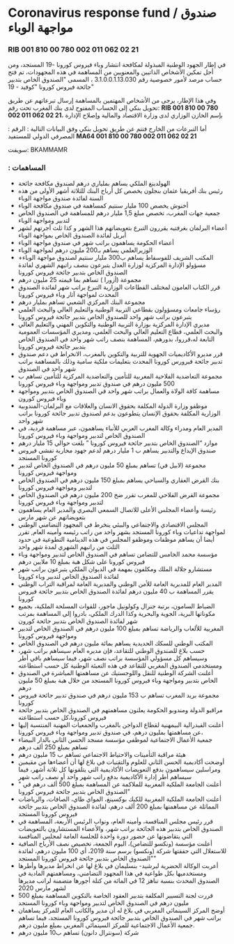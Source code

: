 # Coronavirus response fund / صندوق مواجهة الوباء
### RIB 001 810 00 780 002 011 062 02 21 

في إطار الجهود الوطنية المبذولة لمكافحة انتشار وباء فيروس كورونا -19 المستجد، ومن أجل تمكين الأشخاص الذاتيين والمعنويين من المساهمة في هذه المجهودات، تم فتح حساب مرصد لأمور خصوصية رقم 3.1.0.0.1.13.030 ، المسمى "الصندوق الخاص بتدبير جائحة فيروس كورونا "كوفيد - 19"

وفي هذا الإطار، يرجى من الأشخاص المهتمين بالمساهمة إرسال تبرعاتهم عن طريق تحويل بنكي إلى الحساب المفتوح لدى بنك المغرب تحت رقم: **RIB 001 810 00 780 002 011 062 02 21**، بإسم الخازن الوزاري لدى وزارة الاقتصاد والمالية وإصلاح الإدارة

: أما التبرعات من الخارج فتتم عن طريق تحويل بنكي وفق البيانات التالية 
: الرقم المصرفي الدولي للمستفيد
**MA64 001 810 00 780 002 011 062 02 21**

سويفت: BKAMMAMR


### : المساهمات 
+ الهولدينغ الملكي يساهم بملياري درهم  لصندوق مكافحة جائحة
+ رئيس بنك أفريقيا عثمان بنجلون  يخصص كل أرباح البنك للثلاثة أشهر الأولى من هذه السنة لفائدة صندوق مواجهة الوباء
+ أخنوش يخصص 100 مليار سنتيم كمساهمة في صندوق مكافحة الوباء
+  جمعية جهات المغرب، تخصص مبلغ 1,5 مليار درهم للمساهمة في الصندوق الخاص لتدبير ومواجهة الوباء
+ أعضاء البرلمان بغرفتيه يقررون التبرع بتعويضاتهم هذا الشهر و كذا ثلث أجرتهم لشهر أبريل لفائدة الصندوق الخاص بمواجهة الوباء
+  أعضاء الحكومة يساهمون براتب شهر في صندوق مواجهة الوباء
+ الوزيرالعلمي يساهم بـ200 مليون درهم لمواجهة الوباء
+ المكتب الشريف للفوسفاط يساهم ب300 مليار سنتيم لصندوق مواجهة الوباء+ مسؤولو الإدارة المركزية لوزارة العدل يتبرعون بنصف راتبهم الشهري لفائدة الصندوق الخاص بتدبير جائحة فيروس كورونا
+ مجموعة (أزورا ) تساهم بما قيمته 25 مليون درهم
+ قرر الكتاب العامون لمختلف القطاعات الوزارية التبرع براتب شهر لفائدة الصندوق المحدث لمواجهة آثار وباء فيروس كورونا
+ مجموعة البنك المركزي الشعبي تساهم بمليار درهم
+ رؤساء جامعات ومسؤولون بقطاعي التربية الوطنية والتعليم العالي والبحث العلمي يتبرعون براتب شهر واحد للصندوق الخاص بتدبير جائحة فيروس كورونا
+ مديري الإدارة المركزية بوزارة التربية الوطنية والتكوين المهني والتعليم العالي والبحث العلمي، قطاع التعليم العالي والبحث العلمي، ومديري المؤسسات العمومية التابعة له،قرروا، بدورهم، المساهمة بنصف راتب شهر واحد في الصندوق الخاص بتدبير جائحة فيروس كورونا
+ قرر مديرو الأكاديميات الجهوية للتربية والتكوين بالمغرب، الانخراط في دعم صندوق تدبير جائحة فيرورس كورونا المحدث بتعليمات ملكية سامية وذلك بالمساهمة براتب شهر واحد في الصندوق
+ مجموعة التعاضدية الفلاحية المغربية للتأمين والتعاضدية المركزية للتأمين تساهم ب 500 مليون درهم في صندوق تدبير ومواجهة وباء فيروس كورونا
+ مساهمة كافة الولاة والعمال براتب شهر واحد في الصندوق الخاص بتدبير ومواجهة وباء فيروس كورون
+ موظفو وزارة الدولة المكلفة بحقوق الانسان والعلاقات مع البرلمان-المندوبية الوزارية المكلفة بحقوق الإنسان يتطوعون بدعم لصندوق تدبير جائحة كورونا براتب شهر واحد
+ المدير العام ومدراء وكالة المغرب العربي للأنباء يساهمون، عبر مساهمة فردية، في الصندوق الخاص لتدبير ومواجهة وباء فيروس كورونا
+ موارد “الصندوق الخاص بتدبير جائحة فيروس كورونا ” بلغت حوالي 15 مليار درهم
+ صندوق الإيداع والتدبير يساهم ب 1 مليار درهم لدعم جهود محاربة تفشي فيروس كورونا المستجد
+ مجموعة (لابيل في) تساهم بمبلغ 50 مليون درهم في الصندوق الخاص لتدبير ومواجهة فيروس كورونا
+ بنك القرض العقاري والسياحي يساهم بمبلغ 150 مليون درهم في الصندوق الخاص لتدبير ومواجهة فيروس كورونا
+ مجموعة القرض الفلاحي للمغرب تقرر ضخ 200 مليون درهم في الصندوق الخاص لتدبير ومواجهة وباء فيروس كورونا
+ رئيسة وأعضاء المجلس الأعلى للاتصال السمعي البصري والمدير العام يساهمون بتعويضاتهم عن شهر مارس
+ المجلس الاقتصادي والاجتماعي والبيئي ينخرط في المجهود التضامني الوطني لمواجهة تداعيات وباء كورونا المستجد بشهر واحد من راتب رئيسه وأمينه العام, تقرر أيضا أن يساهم موظفات وموظفو المجلس في هذه الدينامية التطوعية في حدود الثلث من راتبهم الشهري لمدة شهر واحد
+ مؤسسة محمد الخامس للتضامن تساهم في الصندوق الخاص لتدبير ومواجهة وباء فيروس كورونا على شكل هبة بمبلغ 10 ملايين درهم
+ مستشارو جلالة الملك ومكلفون بمهمة في الديوان الملكي يتبرعون براتب شهر لفائدة الصندوق الخاص لتدبير وباء كورونا
+ المدير العام للمديرية العامة للأمن الوطني والمديرية العامة لمراقبة التراب الوطني يقرر المساهمة ب 40 مليون درهم لفائدة الصندوق الخاص بتدبير جائحة فيروس كورونا
+ الضباط السامون، برتبة جنرال وكولونيل ماجور، للقوات المسلحة الملكية، بجميع مكوناتها البرية، الجوية والبحرية وكذا الدرك الملكي، بادروا إلى المساهمة بمرتب شهر لفائدة الصندوق الخاص بتدبير جائحة كورون
+ المغربية للألعاب والرياضة تساهم بمبلغ 100 مليون درهم في الصندوق الخاص لتدبير ومواجهة فيروس كورونا
+ المكتب الوطني للسكك الحديدية يساهم بمائة مليون درهم في الصندوق الخاص
+ حسب بلاغ للصندوق الوطني للتقاعد، فإن مديره العام سيساهم براتب شهر، وسيساهم كل مسؤولي المؤسسة براتب نصف شهر، فيما سيساهم باقي أطر ومستخدمي الصندوق المغربي للتقاعد في هذه التعبئة الوطنية كل حسب استطاعته
+  أعلنت الشركة الوطنية للنقل واللوجستيك عن مساهمتها المباشرة في الصندوق الخاص بتدبير ومواجهة وباء فيروس كورونا المستجد من خلال هبة بمبلغ 50 مليون درهم
+ مجموعة بريد المغرب تساهم ب 153 مليون درهم في صندوق تدبير جائحة فيروس كورونا
+ مراقبو الدولة ومندوبو الحكومة يعلنون مساهمتهم في الصندوق الخاص بتدبير جائحة فيروس كورونا،كل حسب استطاعته
+  أعلنت الفيدرالية البيمهنية لقطاع الدواجن بالمغرب والجمعيات المهنية المنتسبة إليها عن مساهمتها بمليون درهم، في صندوق تدبير ومواجهة وباء فيروس كورونا،
+ جمعية الأعمال الاجتماعية لموظفي مؤسسة مسجد الحسن الثاني بالدار البيضاء تساهم بمبلغ 250 ألف درهم
+ هيئة مراقبة التأمينات والاحتياط الاجتماعي تساهم ب 15 مليون درهم
+ أوضحت أكاديمية الحسن الثاني للعلوم والتقنيات في بلاغ لها أن أعضاءها من مقيمين ومراسلين سيساهمون بدفع التعويضات الأكاديمية التي يتلقونها كل ثلاثة أشهر، فيما سيساهم أطر إدارة الأكاديمية بدفع راتب شهر واحد أو نصف راتب شهر
+ أعلنت الجامعة الملكية المغربية للملاكمة عن المساهمة بمبلغ 500 ألف درهم في " الصندوق الخاص بتدبير جائحة فيروس كورونا"
+ أعلنت الجامعة الملكية المغربية للكيك بوكسينغ، المواي طاي، الصافات، والرياضات المماثلة عن مساهمتها بمبلغ 200 ألف درهم، لفائدة الصندوق الخاص بتدبير جائحة فيروس كورونا المستجد
+ قرر رئيس مجلس المنافسة، وأمينه العام، ونواب الرئيس الأربعة، المساهمة في الصندوق الخاص بتدبير هذه الجائحة براتب شهر، والأعضاء المستشارون بالتعويضات التي يتقاضونها عن حضور دورة واحدة للجلسة العامة لمجلس المنافسة
+  أعلنت مؤسسة (ونكسو للتضامن)، اليوم الجمعة، تخصيص نصف الأرباح الصافية للاستغلال التي حققتها شركة (ونكسو) برسم سنة 2019، أي 100 مليون درهم، لفائدة "الصندوق الخاص بتدبير جائحة فيروس كورونا المستجد"
+ أعربت الوكالة الحضرية لبرشيد- بنسليمان في بلاغ لها عن انخراط مديرها وأطرها ومستخدميها بكل طواعية في هذا المجهود التضامني، ومساهمتهم المادية في الصندوق المحدث بنسبة تناهز 12 في المائة من كتلة أجورها متضمنة لراتب مديرها لشهر مارس 2020
+ قررت لجنة التسيير المكلفة بتدبير العقود الخاصة بالتكوين المساهمة بمبلغ 500 مليون درهم في الصندوق الخاص لتدبير ومواجهة وباء كورونا المستجد
+ أوضح المركز السينمائي المغربي في بلاغ له أن مدير والكاتب العام للمركز يساهمان براتب شهر في الصندوق الخاص بتدبير جائحة فيروس كورونا المستجد، فيما تساهم جمعية الأعمال الاجتماعية للمركز السينمائي المغربي بمبلغ مليون درهم.
+ شركة (سونترال دانون) تساهم ب10 مليون درهم